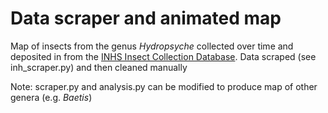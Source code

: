 
# Data scraper and animated map

Map of insects from the genus *Hydropsyche* collected over time and deposited in
from  the [INHS Insect Collection Database](http://inhsinsectcollection.speciesfile.org/InsectCollection.aspx). Data scraped (see inh_scraper.py) and then cleaned manually

Note: scraper.py and analysis.py can be modified to produce map of other genera (e.g. *Baetis*)